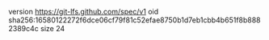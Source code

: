 version https://git-lfs.github.com/spec/v1
oid sha256:16580122272f6dce06cf79f81c52efae8750b1d7eb1cbb4b651f8b8882389c4c
size 24
